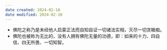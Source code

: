 ```yaml
---
date created: 2024-02-18
date modified: 2024-02-18
---
```

- 佛陀之称乃是未经他人启蒙正法而自知自证一切诸法实相，灭尽一切贪瞋痴。
- 佛陀也被称为无比的，没有人拥有佛陀无量的功德，即：如来的十力、四自信、四无所畏、一切知智。    
